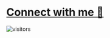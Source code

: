 
# [Connect with me 💬](bio.link/mdxabu)
![visitors](https://visitor-badge.laobi.icu/badge?page_id=mdxabu.mdxabu)
